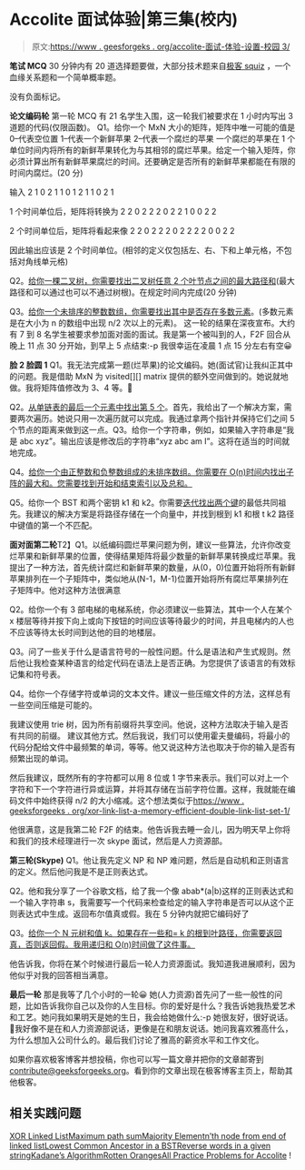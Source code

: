 # Accolite 面试体验|第三集(校内)

> 原文:[https://www . geesforgeks . org/accolite-面试-体验-设置-校园 3/](https://www.geeksforgeeks.org/accolite-interview-experience-set-3-on-campus/)

**笔试 MCQ**
30 分钟内有 20 道选择题要做，大部分技术题来自[极客 squiz](http://geeksquiz.com/) ，一个血缘关系题和一个简单概率题。

没有负面标记。

**论文编码轮**
第一轮 MCQ 有 21 名学生入围，这一轮我们被要求在 1 小时内写出 3 道题的代码(仅限函数)。
Q1。给你一个 MxN 大小的矩阵，矩阵中唯一可能的值是
0–代表空位置
1–代表一个新鲜苹果
2–代表一个腐烂的苹果
一个腐烂的苹果在 1 个单位时间内将所有的新鲜苹果转化为与其相邻的腐烂苹果。给定一个输入矩阵，你必须计算出所有新鲜苹果腐烂的时间。还要确定是否所有的新鲜苹果都能在有限的时间内腐烂。(20 分)

输入
2 1 0 2 1
1 0 1 2 1
1 0 2 1

1 个时间单位后，矩阵将转换为
2 2 0 2 2
2 0 2 2
1 0 0 2 2

2 个时间单位后，矩阵将看起来像
2 2 0 2 2
2 0 2 2 2
2 0 0 2 2

因此输出应该是 2 个时间单位。(相邻的定义仅包括左、右、下和上单元格，不包括对角线单元格)

Q2。[给你一棵二叉树，你需要找出二叉树任意 2 个叶节点之间的最大路径和](https://practice.geeksforgeeks.org/problems/maximum-path-sum/1)(最大路径和可以通过也可以不通过树根)。在规定时间内完成(20 分钟)

Q3。[给你一个未排序的整数数组，你需要找出其中是否存在多数元素](https://practice.geeksforgeeks.org/problems/majority-element/0)。(多数元素是在大小为 n 的数组中出现 n/2 次以上的元素)。
这一轮的结果在深夜宣布。大约有 7 到 8 名学生被要求参加面对面的面试。我是第一个被叫到的人，F2F 回合从晚上 11 点 30 分开始，到早上 5 点结束:-p 我很幸运在凌晨 1 点 15 分左右有空😀

**脸 2 脸圆 1**
Q1。我无法完成第一题(烂苹果)的论文编码。她(面试官)让我纠正其中的问题。我是借助 MxN 为 visited[][] matrix 提供的额外空间做到的。她说就地做。我将矩阵值修改为 3、4 等。🙂

Q2。[从单链表的最后一个元素中找出第 5 个](https://practice.geeksforgeeks.org/problems/nth-node-from-end-of-linked-list/1)。首先，我给出了一个解决方案，需要两次遍历。她说只用一次遍历就可以完成。我通过拿两个指针并保持它们之间 5 个节点的距离来做到这一点。Q3。给你一个字符串，例如，如果输入字符串是“我是 abc xyz”。输出应该是修改后的字符串“xyz abc am I”。这将在适当的时间就地完成。

Q4。[给你一个由正整数和负整数组成的未排序数组。你需要在 O(n)时间内找出子阵的最大和。您需要找到开始和结束索引以及总和。](https://practice.geeksforgeeks.org/problems/kadanes-algorithm/0)

Q5。给你一个 BST 和两个密钥 k1 和 k2。你需要[迭代找出两个键](https://practice.geeksforgeeks.org/problems/lowest-common-ancestor-in-a-binary-tree/1)的最低共同祖先。我建议的解决方案是将路径存储在一个向量中，并找到根到 k1 和根 t k2 路径中键值的第一个不匹配。

**面对面第二轮**T2】Q1。以纸编码圆烂苹果问题为例，建议一些算法，允许你改变烂苹果和新鲜苹果的位置，使得结果矩阵将最少数量的新鲜苹果转换成烂苹果。我提出了一种方法，首先统计腐烂和新鲜苹果的数量，从(0，0)位置开始将所有新鲜苹果排列在一个子矩阵中，类似地从(N-1，M-1)位置开始将所有腐烂苹果排列在子矩阵中。他对这种方法很满意

Q2。给你一个有 3 部电梯的电梯系统，你必须建议一些算法，其中一个人在某个 x 楼层等待并按下向上或向下按钮的时间应该等待最少的时间，并且电梯内的人也不应该等待太长时间到达他的目的地楼层。

Q3。问了一些关于什么是语言符号的一般性问题。什么是语法和产生式规则。然后他让我检查某种语言的给定代码在语法上是否正确。为您提供了该语言的有效标记集和符号表。

Q4。给你一个存储字符或单词的文本文件。建议一些压缩文件的方法，这样总有一些空间压缩是可能的。

我建议使用 trie 树，因为所有前缀将共享空间。他说，这种方法取决于输入是否有共同的前缀。
建议其他方式。然后我说，我们可以使用霍夫曼编码，将最小的代码分配给文件中最频繁的单词，等等。他又说这种方法也取决于你的输入是否有频繁出现的单词。

然后我建议，既然所有的字符都可以用 8 位或 1 字节来表示。我们可以对上一个字符和下一个字符进行异或运算，并将其存储在当前字符位置。这样，我就能在编码文件中始终获得 n/2 的大小缩减。这个想法类似于[https://www . geeksforgeeks . org/xor-link-list-a-memory-efficient-double-link-list-set-1/](https://www.geeksforgeeks.org/xor-linked-list-a-memory-efficient-doubly-linked-list-set-1/)

他很满意，这是我第二轮 F2F 的结束。他告诉我去睡一会儿，因为明天早上你将和我们的技术经理进行一次 skype 面试，然后是人力资源部。

**第三轮(Skype)**
Q1。他让我先定义 NP 和 NP 难问题，然后是自动机和正则语言的定义。然后他问我是不是正则表达式。

Q2。他和我分享了一个谷歌文档，给了我一个像 abab*(a|b)这样的正则表达式和一个输入字符串 s，我需要写一个代码来检查给定的输入字符串是否可以从这个正则表达式中生成。返回布尔值真或假。我在 5 分钟内就把它编码好了

Q3。[给你一个 N 元树和值 k。如果存在一些和= k 的根到叶路径，你需要返回真，否则返回假。我用递归和 O(n)时间做了这件事。](https://practice.geeksforgeeks.org/problems/root-to-leaf-path-sum/1)

他告诉我，你将在某个时候进行最后一轮人力资源面试。我知道我进展顺利，因为他似乎对我的回答相当满意。

**最后一轮**
那是我等了几个小时的一轮😀
她(人力资源)首先问了一些一般性的问题，比如告诉我你自己以及你的人生目标。你的爱好是什么？我告诉她我热爱艺术和工艺。她问我如果明天是她的生日，我会给她做什么:-p 她很友好，很好说话。🙂我好像不是在和人力资源部说话，更像是在和朋友说话。她问我喜欢雅高什么，为什么想加入公司什么的。最后我们讨论了雅高的薪资水平和工作文化。

如果你喜欢极客博客并想投稿，你也可以写一篇文章并把你的文章邮寄到 contribute@geeksforgeeks.org。看到你的文章出现在极客博客主页上，帮助其他极客。

## 相关实践问题

[XOR Linked List](https://practice.geeksforgeeks.org/problems/xor-linked-list/1)[Maximum path sum](https://practice.geeksforgeeks.org/problems/maximum-path-sum/1)[Majority Element](https://practice.geeksforgeeks.org/problems/majority-element/0)[n’th node from end of linked list](https://practice.geeksforgeeks.org/problems/nth-node-from-end-of-linked-list/1)[Lowest Common Ancestor in a BST](https://practice.geeksforgeeks.org/problems/lowest-common-ancestor-in-a-bst/1)[Reverse words in a given string](https://practice.geeksforgeeks.org/problems/reverse-words-in-a-given-string/0)[Kadane’s Algorithm](https://practice.geeksforgeeks.org/problems/kadanes-algorithm/0)[Rotten Oranges](https://practice.geeksforgeeks.org/problems/rotten-oranges/0)[All Practice Problems for Accolite](https://practice.geeksforgeeks.org/company/Accolite/) !